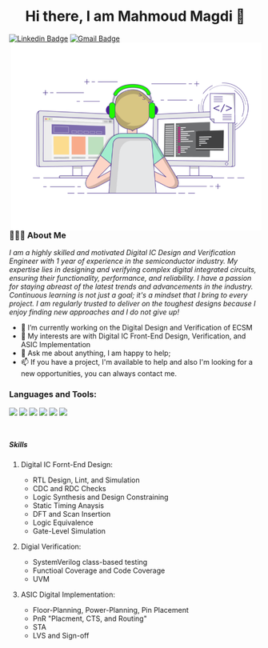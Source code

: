 # <h1 align="center">Hi there, I am Mahmoud Magdi 👋

  <!-- https://img.shields.io/badge/Linkedin-Parth Patel-blue&?style=social&logo=linkedin -->

[![Linkedin Badge](https://img.shields.io/badge/-MahmoudMagdi-blue?style=flat&logo=Linkedin&logoColor=white&link=https://www.linkedin.com/in/mahmoud-magdi-a8671a183/)](https://www.linkedin.com/in/mahmoud-magdi-a8671a183/) 
[![Gmail Badge](https://img.shields.io/badge/-eng.magdi99-c14438?style=flat&logo=Gmail&logoColor=white&link=mailto:eng.magdi99@gmail.com)](mailto:eng.magdi99@gmail.com)
<img align="right" alt="GIF" src="https://raw.githubusercontent.com/devSouvik/devSouvik/master/gif3.gif" width="500"/>


## <h3> 👨🏻‍💻 About Me </h3>

*I am a highly skilled and motivated Digital IC Design and Verification Engineer with 1 year of experience in the semiconductor industry. My expertise lies in designing and verifying complex digital integrated circuits, ensuring their functionality, performance, and reliability. I have a passion for staying abreast of the latest trends and advancements in the industry. Continuous learning is not just a goal; it's a mindset that I bring to every project. I am regularly trusted to deliver on the toughest designs because I enjoy finding new approaches and I do not give up!*



- 🔭 I’m currently working on the Digital Design and Verification of ECSM
- 🤔 My interests are with Digital IC Front-End Design, Verification, and ASIC Implementation
- 💬 Ask me about anything, I am happy to help;
- 📫 If you have a project, I'm available to help and also I'm looking for a new opportunities, you can always contact me.


### Languages and Tools:
<div display="flex">
  <img src="https://img.shields.io/badge/verilog%20-%23E34F26.svg?&style=for-the-badge&logo=verilog&logoColor=white">
  <img src="https://img.shields.io/badge/systemverilog%20-%23E34F26.svg?&style=for-the-badge&logo=SV&logoColor=black">
  <img src="https://img.shields.io/badge/python%20-%2314354C.svg?&style=for-the-badge&logo=python&logoColor=white">
  <img src="https://img.shields.io/badge/c%20-%2300599C.svg?&style=for-the-badge&logo=c&logoColor=white">
  <img src="https://img.shields.io/badge/git%20-%23F05033.svg?&style=for-the-badge&logo=git&logoColor=white"/>
  <img src="https://img.shields.io/badge/github%20-%23121011.svg?&style=for-the-badge&logo=github&logoColor=white"/>

</div>
<br/>

## <h5> Skills </h5>

1. Digital IC Fornt-End Design:
    - RTL Design, Lint, and Simulation
    - CDC and RDC Checks
    - Logic Synthesis and Design Constraining
    - Static Timing Anaysis
    - DFT and Scan Insertion
    - Logic Equivalence
    - Gate-Level Simulation
      
2. Digial Verification:
    - SystemVerilog class-based testing
    - Functioal Coverage and Code Coverage
    - UVM  
   
5. ASIC Digital Implementation:
    - Floor-Planning, Power-Planning, Pin Placement
    - PnR "Placment, CTS, and Routing"
    - STA
    - LVS and Sign-off
